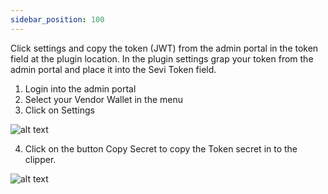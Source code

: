 ```yaml
---
sidebar_position: 100
---
```


Click settings and copy the token (JWT) from the admin portal in the token field at the plugin location.
In the plugin settings grap your token from the admin portal and place it into the Sevi Token field.

1. Login into the admin portal
2. Select your Vendor Wallet in the menu
3. Click on Settings

![alt text](/img/admin/APIAccessKey.png "Settings API key")


4. Click on the button Copy Secret to copy the Token secret in to the clipper.

![alt text](/img/admin/token.png "API token")

